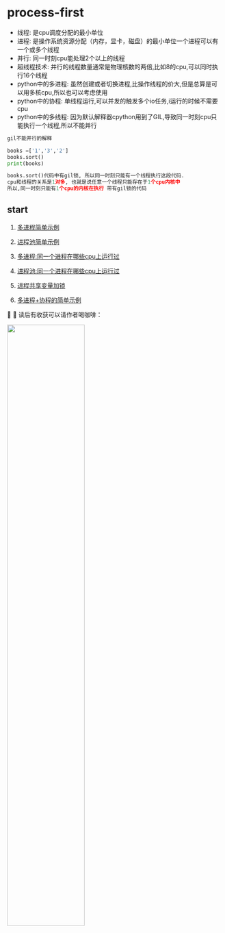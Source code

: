 # process-first

- 线程: 是cpu调度分配的最小单位
- 进程: 是操作系统资源分配（内存，显卡，磁盘）的最小单位一个进程可以有一个或多个线程
- 并行: 同一时刻cpu能处理2个以上的线程
- 超线程技术: 并行的线程数量通常是物理核数的两倍,比如8的cpu,可以同时执行16个线程
- python中的多进程: 虽然创建或者切换进程,比操作线程的价大,但是总算是可以用多核cpu,所以也可以考虑使用
- python中的协程: 单线程运行,可以并发的触发多个io任务,i运行的时候不需要cpu
- python中的多线程: 因为默认解释器cpython用到了GIL,导致同一时刻cpu只能执行一个线程,所以不能并行

``` python
gil不能并行的解释

books =['1','3','2']
books.sort()
print(books)

books.sort()代码中有gil锁, 所以同一时刻只能有一个线程执行这段代码.
cpu和线程的关系是1对多, 也就是说任意一个线程只能存在于1个cpu内核中
所以,同一时刻只能有1个cpu的内核在执行 带有gil锁的代码

```

## start

1. [多进程简单示例](docs/1.process.md)

2. [进程池简单示例](docs/2.process_executor.md)

3. [多进程:同一个进程在哪些cpu上运行过](docs/3.process_cpu.md)

4. [进程池:同一个进程在哪些cpu上运行过](docs/4.process_executor_cpu.md)

5. [进程共享变量加锁](docs/5.process_lock.md)

6. [多进程+协程的简单示例](docs/6.process_coroutine.md)

:ribbon: :ribbon: 读后有收获可以请作者喝咖啡：

<img src="https://images.gitee.com/uploads/images/2021/1226/125920_9f0e6151_9674723.png" width="60%"/>